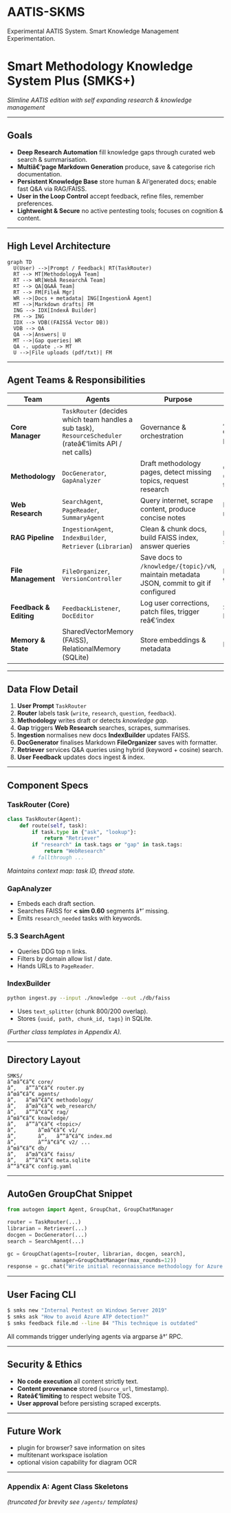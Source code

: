 # AATIS-SKMS
Experimental AATIS System. Smart Knowledge Management Experimentation. 

# Smart Methodology Knowledge System Plus (SMKS+)
*Slimline AATIS edition with self expanding research & knowledge management*

---

## Goals

* **Deep Research Automation** fill knowledge gaps through curated web search & summarisation.  
* **Multiâ€‘page Markdown Generation** produce, save & categorise rich documentation.  
* **Persistent Knowledge Base** store human & AI‘generated docs; enable fast Q&A via RAG/FAISS.  
* **User in the Loop Control**  accept feedback, refine files, remember preferences.  
* **Lightweight & Secure** no active pentesting tools; focuses on cognition & content.

---

## High Level Architecture

```mermaid
graph TD
  U(User) -->|Prompt / Feedback| RT(TaskRouter)
  RT --> MT[MethodologyÂ Team]
  RT --> WR[WebÂ ResearchÂ Team]
  RT --> QA[Q&AÂ Team]
  RT --> FM[FileÂ Mgr]
  WR -->|Docs + metadata| ING[IngestionÂ Agent]
  MT -->|Markdown drafts| FM
  ING --> IDX[IndexÂ Builder]
  FM --> ING
  IDX --> VDB((FAISSÂ Vector DB))
  VDB --> QA
  QA -->|Answers| U
  MT -->|Gap queries| WR
  QA -. update .-> MT
  U -->|File uploads (pdf/txt)| FM
```

---

## Agent Teams & Responsibilities

| Team | Agents | Purpose | Key Tools |
|------|--------|---------|-----------|
| **Core Manager** | `TaskRouter` (decides which team handles a sub task), `ResourceScheduler` (rateâ€‘limits API / net calls) | Governance & orchestration | AutoGen `GroupChatManager`, pydantic config |
| **Methodology** | `DocGenerator`, `GapAnalyzer` | Draft methodology pages, detect missing topics, request research | OpenAI models (tempÂ 0.6), Markdown templates |
| **Web Research** | `SearchAgent`, `PageReader`, `SummaryAgent` | Query internet, scrape content, produce concise notes | DuckDuckGo API, newspaper3k, trafilatura |
| **RAG Pipeline** | `IngestionAgent`, `IndexBuilder`, `Retriever` (`Librarian`) | Clean & chunk docs, build FAISS index, answer queries | LangChain, FAISS, sentenceâ€‘transformers |
| **File Management** | `FileOrganizer`, `VersionController` | Save docs to `/knowledge/{topic}/vN`, maintain metadata JSON, commit to git if configured | Python `pathlib`, `gitpython` |
| **Feedback & Editing** | `FeedbackListener`, `DocEditor` | Log user corrections, patch files, trigger reâ€‘index | Simstring diff, MarkdownÂ it |
| **Memory & State** | SharedVectorMemory (FAISS), RelationalMemory (SQLite) | Store embeddings & metadata | FAISS, peewee ORM |

---

## Data Flow Detail

1. **User Prompt**  `TaskRouter`  
2. **Router** labels task (`write`, `research`, `question`, `feedback`).  
3. **Methodology** writes draft or detects *knowledge gap*.  
4. **Gap** triggers **Web Research** searches, scrapes, summarises.  
5. **Ingestion** normalises new docs **IndexBuilder** updates FAISS.  
6. **DocGenerator** finalises Markdown **FileOrganizer** saves with formatter.  
7. **Retriever** services Q&A queries using hybrid (keyword + cosine) search.  
8. **User Feedback** updates docs ingest & index.

---

## Component Specs

### TaskRouter (Core)
```python
class TaskRouter(Agent):
    def route(self, task):
        if task.type in {"ask", "lookup"}:
            return "Retriever"
        if "research" in task.tags or "gap" in task.tags:
            return "WebResearch"
        # fallthrough ...
```
*Maintains context map: task ID, thread state.*

### GapAnalyzer
* Embeds each draft section.  
* Searches FAISS for **< sim 0.60** segments â†’ missing.  
* Emits `research_needed` tasks with keywords.

### 5.3 SearchAgent
* Queries DDG top n links.  
* Filters by domain allow list / date.  
* Hands URLs to `PageReader`.

### IndexBuilder
```bash
python ingest.py --input ./knowledge --out ./db/faiss
```
* Uses `text_splitter` (chunk 800/200 overlap).  
* Stores `{uuid, path, chunk_id, tags}` in SQLite.

*(Further class templates in Appendix A).*

---

## Directory Layout

```
SMKS/
â”œâ”€â”€ core/
â”‚   â””â”€â”€ router.py
â”œâ”€â”€ agents/
â”‚   â”œâ”€â”€ methodology/
â”‚   â”œâ”€â”€ web_research/
â”‚   â””â”€â”€ rag/
â”œâ”€â”€ knowledge/
â”‚   â””â”€â”€ <topic>/
â”‚       â”œâ”€â”€ v1/
â”‚       â”‚   â””â”€â”€ index.md
â”‚       â””â”€â”€ v2/ ...
â”œâ”€â”€ db/
â”‚   â”œâ”€â”€ faiss/
â”‚   â””â”€â”€ meta.sqlite
â””â”€â”€ config.yaml
```

---

## AutoGen GroupChat Snippet

```python
from autogen import Agent, GroupChat, GroupChatManager

router = TaskRouter(...)
librarian = Retriever(...)
docgen = DocGenerator(...)
search = SearchAgent(...)

gc = GroupChat(agents=[router, librarian, docgen, search],
               manager=GroupChatManager(max_rounds=12))
response = gc.chat("Write initial reconnaissance methodology for Azure AD")
```

---

## User Facing CLI

```bash
$ smks new "Internal Pentest on Windows Server 2019"
$ smks ask "How to avoid Azure ATP detection?"
$ smks feedback file.md --line 84 "This technique is outdated"
```

All commands trigger underlying agents via argparse â†’ RPC.

---

## Security & Ethics

* **No code execution** all content strictly text.  
* **Content provenance** stored (`source_url`, timestamp).  
* **Rateâ€‘limiting** to respect website TOS.  
* **User approval** before persisting scraped excerpts.

---

## Future Work

* plugin for browser? save information on sites  
* multitenant workspace isolation  
* optional vision capability for diagram OCR

---

### Appendix A: Agent Class Skeletons
*(truncated for brevity see `/agents/` templates)*
